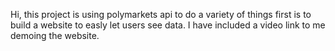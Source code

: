 Hi, this project is using polymarkets api to do a variety of things first is to build a website to easly let users see data. I have included a video link to me demoing the website.
